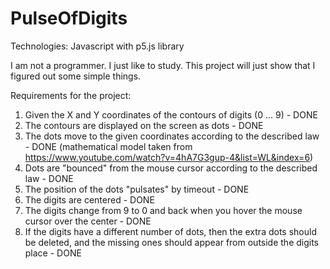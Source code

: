 # PulseOfDigits

Technologies:
Javascript with p5.js library

I am not a programmer. I just like to study.
This project will just show that I figured out some simple things.


Requirements for the project:
1) Given the X and Y coordinates of the contours of digits (0 ... 9) - DONE
2) The contours are displayed on the screen as dots - DONE
3) The dots move to the given coordinates according to the described law  - DONE (mathematical model taken from https://www.youtube.com/watch?v=4hA7G3gup-4&list=WL&index=6)
4) Dots are "bounced" from the mouse cursor according to the described law - DONE
5) The position of the dots "pulsates" by timeout - DONE
6) The digits are centered - DONE
7) The digits change from 9 to 0 and back when you hover the mouse cursor over the center - DONE
8) If the digits have a different number of dots, then the extra dots should be deleted, and the missing ones should appear from outside the digits place - DONE 
